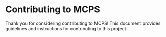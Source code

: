 # Contributing to MCPS

Thank you for considering contributing to MCPS! This document provides guidelines and instructions for contributing to this project.
